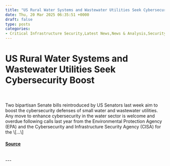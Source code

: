 ```yaml
---
title: "US Rural Water Systems and Wastewater Utilities Seek Cybersecurity Boost"
date: Thu, 20 Mar 2025 06:35:51 +0000
draft: false
type: posts
categories: 
- Critical Infrastructure Security,Latest News,News & Analysis,Security
---
```

# US Rural Water Systems and Wastewater Utilities Seek Cybersecurity Boost

<br/>

<br/>
Two bipartisan Senate bills reintroduced by US Senators last week aim to boost the cybersecurity defenses of small water and wastewater utilities.  Any move to enhance cybersecurity in the water sector is welcome and overdue following calls last year from the Environmental Protection Agency (EPA) and the Cybersecurity and Infrastructure Security Agency (CISA) for the \[...\]

#### [Source](https://informationsecuritybuzz.com/us-rural-water-systems-and-wastewater/)

<br/>
---
